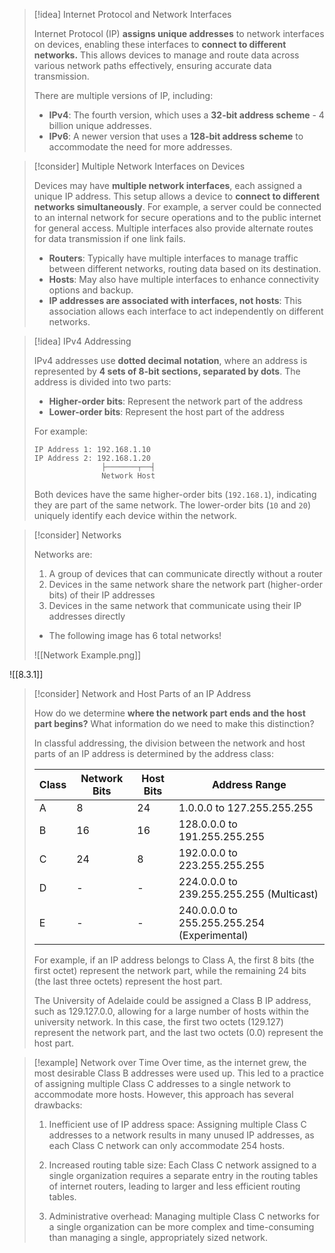 

> [!idea] Internet Protocol and Network Interfaces
>
> Internet Protocol (IP) **assigns unique addresses** to network interfaces on devices, enabling these interfaces to **connect to different networks.** This allows devices to manage and route data across various network paths effectively, ensuring accurate data transmission.
>
> There are multiple versions of IP, including:
> - **IPv4**: The fourth version, which uses a **32-bit address scheme** - 4 billion unique addresses.
> - **IPv6**: A newer version that uses a **128-bit address scheme** to accommodate the need for more addresses.

> [!consider] Multiple Network Interfaces on Devices
>
> Devices may have **multiple network interfaces**, each assigned a unique IP address. This setup allows a device to **connect to different networks simultaneously**. For example, a server could be connected to an internal network for secure operations and to the public internet for general access. Multiple interfaces also provide alternate routes for data transmission if one link fails.
>
> - **Routers**: Typically have multiple interfaces to manage traffic between different networks, routing data based on its destination.
> - **Hosts**: May also have multiple interfaces to enhance connectivity options and backup.
> - **IP addresses are associated with interfaces, not hosts**: This association allows each interface to act independently on different networks.

> [!idea] IPv4 Addressing
>
> IPv4 addresses use **dotted decimal notation**, where an address is represented by **4 sets of 8-bit sections, separated by dots**. The address is divided into two parts:
>
> - **Higher-order bits**: Represent the network part of the address
> - **Lower-order bits**: Represent the host part of the address
>
> For example:
>
> ```plaintext
> IP Address 1: 192.168.1.10
> IP Address 2: 192.168.1.20
>                ├───────┬──┤
>                Network Host
> ```
>
> Both devices have the same higher-order bits (`192.168.1`), indicating they are part of the same network. The lower-order bits (`10` and `20`) uniquely identify each device within the network.

> [!consider] Networks
> 
> Networks are:
>
> 1. A group of devices that can communicate directly without a router
> 2. Devices in the same network share the network part (higher-order bits) of their IP addresses
> 3. Devices in the same network that communicate using their IP addresses directly
> 
> - The following image has 6 total networks!
> 
> ![[Network Example.png]]

![[8.3.1]]


> [!consider] Network and Host Parts of an IP Address
>
> How do we determine **where the network part ends and the host part begins?** What information do we need to make this distinction?
>
> In classful addressing, the division between the network and host parts of an IP address is determined by the address class:
>
> | Class | Network Bits | Host Bits | Address Range                              |
> |-------|--------------|-----------|-------------------------------------------- |
> | A     | 8            | 24        | 1.0.0.0 to 127.255.255.255                 |
> | B     | 16           | 16        | 128.0.0.0 to 191.255.255.255               |
> | C     | 24           | 8         | 192.0.0.0 to 223.255.255.255               |
> | D     | -            | -         | 224.0.0.0 to 239.255.255.255 (Multicast)   |
> | E     | -            | -         | 240.0.0.0 to 255.255.255.254 (Experimental) |
>
> For example, if an IP address belongs to Class A, the first 8 bits (the first octet) represent the network part, while the remaining 24 bits (the last three octets) represent the host part.
>
> The University of Adelaide could be assigned a Class B IP address, such as 129.127.0.0, allowing for a large number of hosts within the university network. In this case, the first two octets (129.127) represent the network part, and the last two octets (0.0) represent the host part.


> [!example] Network over Time
> Over time, as the internet grew, the most desirable Class B addresses were used up. This led to a practice of assigning multiple Class C addresses to a single network to accommodate more hosts. However, this approach has several drawbacks:
>
> 1. Inefficient use of IP address space: Assigning multiple Class C addresses to a network results in many unused IP addresses, as each Class C network can only accommodate 254 hosts.
>
> 2. Increased routing table size: Each Class C network assigned to a single organization requires a separate entry in the routing tables of internet routers, leading to larger and less efficient routing tables.
>
> 3. Administrative overhead: Managing multiple Class C networks for a single organization can be more complex and time-consuming than managing a single, appropriately sized network.
